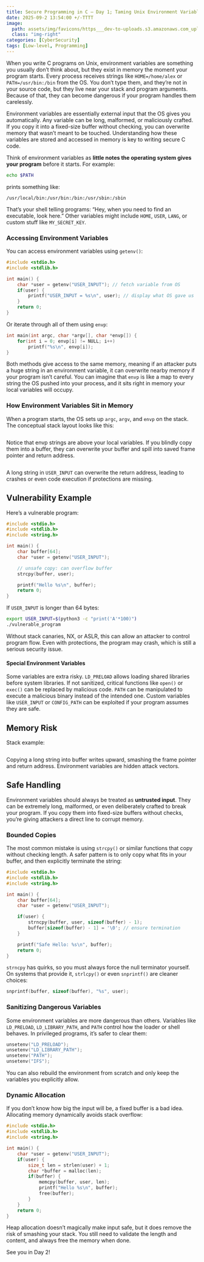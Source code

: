 ```yaml
---
title: Secure Programming in C – Day 1; Taming Unix Environment Variables
date: 2025-09-2 13:54:00 +/-TTTT
image:
  path: assets/img/favicons/https___dev-to-uploads.s3.amazonaws.com_uploads_articles_c5w3ejsemo38r6fbhhzi.webp
  class: "img-right"
categories: [CyberSecurity]
tags: [Low-level, Programming]  
---
```


When you write C programs on Unix, environment variables are something you usually don’t think about, but they exist in memory the moment your program starts. Every process receives strings like `HOME=/home/alex` or `PATH=/usr/bin:/bin` from the OS. You don’t type them, and they’re not in your source code, but they live near your stack and program arguments. Because of that, they can become dangerous if your program handles them carelessly.

Environment variables are essentially external input that the OS gives you automatically. Any variable can be long, malformed, or maliciously crafted. If you copy it into a fixed-size buffer without checking, you can overwrite memory that wasn’t meant to be touched. Understanding how these variables are stored and accessed in memory is key to writing secure C code.

Think of environment variables as **little notes the operating system gives your program** before it starts. For example:

```bash
echo $PATH
```

prints something like:

```
/usr/local/bin:/usr/bin:/bin:/usr/sbin:/sbin
```

That’s your shell telling programs: “Hey, when you need to find an executable, look here.” Other variables might include `HOME`, `USER`, `LANG`, or custom stuff like `MY_SECRET_KEY`.

### Accessing Environment Variables

You can access environment variables using `getenv()`:

```c
#include <stdio.h>
#include <stdlib.h>

int main() {
    char *user = getenv("USER_INPUT"); // fetch variable from OS
    if(user) {
        printf("USER_INPUT = %s\n", user); // display what OS gave us
    }
    return 0;
}
```

Or iterate through all of them using `envp`:

```c
int main(int argc, char *argv[], char *envp[]) {
    for(int i = 0; envp[i] != NULL; i++)
        printf("%s\n", envp[i]);
}
```

Both methods give access to the same memory, meaning if an attacker puts a huge string in an environment variable, it can overwrite nearby memory if your program isn’t careful. You can imagine that `envp` is like a map to every string the OS pushed into your process, and it sits right in memory your local variables will occupy.

### How Environment Variables Sit in Memory

When a program starts, the OS sets up `argc`, `argv`, and `envp` on the stack. The conceptual stack layout looks like this:

<figure><img src="https://4146235939-files.gitbook.io/~/files/v0/b/gitbook-x-prod.appspot.com/o/spaces%2FVsJVX5kOfAZOe1840NhZ%2Fuploads%2F3PnlhiohNkOWFY3RJNHS%2Fimage.png?alt=media&#x26;token=d7a8c31a-d68b-4e4a-854f-25483e17a832" alt=""><figcaption></figcaption></figure>

Notice that envp strings are above your local variables. If you blindly copy them into a buffer, they can overwrite your buffer and spill into saved frame pointer and return address.

<figure><img src="https://4146235939-files.gitbook.io/~/files/v0/b/gitbook-x-prod.appspot.com/o/spaces%2FVsJVX5kOfAZOe1840NhZ%2Fuploads%2FMaVsiYvPpzVWfx5Encj2%2Fimage.png?alt=media&#x26;token=00f69003-402f-42e1-92ec-76e7806b2052" alt=""><figcaption></figcaption></figure>

A long string in `USER_INPUT` can overwrite the return address, leading to crashes or even code execution if protections are missing.

## Vulnerability Example

Here’s a vulnerable program:

```c
#include <stdio.h>
#include <stdlib.h>
#include <string.h>

int main() {
    char buffer[64];
    char *user = getenv("USER_INPUT");

    // unsafe copy: can overflow buffer
    strcpy(buffer, user);

    printf("Hello %s\n", buffer);
    return 0;
}
```

If `USER_INPUT` is longer than 64 bytes:

```bash
export USER_INPUT=$(python3 -c "print('A'*100)")
./vulnerable_program
```

Without stack canaries, NX, or ASLR, this can allow an attacker to control program flow. Even with protections, the program may crash, which is still a serious security issue.

#### Special Environment Variables

Some variables are extra risky. `LD_PRELOAD` allows loading shared libraries before system libraries. If not sanitized, critical functions like `open()` or `exec()` can be replaced by malicious code. `PATH` can be manipulated to execute a malicious binary instead of the intended one. Custom variables like `USER_INPUT` or `CONFIG_PATH` can be exploited if your program assumes they are safe.

## Memory Risk

Stack example:

<figure><img src="https://4146235939-files.gitbook.io/~/files/v0/b/gitbook-x-prod.appspot.com/o/spaces%2FVsJVX5kOfAZOe1840NhZ%2Fuploads%2FLbvyMAeQHpo9JJRnIDyn%2Fimage.png?alt=media&#x26;token=cf641371-c38f-4fa4-89bc-584564f8def7" alt=""><figcaption></figcaption></figure>

Copying a long string into buffer writes upward, smashing the frame pointer and return address. Environment variables are hidden attack vectors.

## Safe Handling

Environment variables should always be treated as **untrusted input**. They can be extremely long, malformed, or even deliberately crafted to break your program. If you copy them into fixed-size buffers without checks, you’re giving attackers a direct line to corrupt memory.

### Bounded Copies

The most common mistake is using `strcpy()` or similar functions that copy without checking length. A safer pattern is to only copy what fits in your buffer, and then explicitly terminate the string:

```c
#include <stdio.h>
#include <stdlib.h>
#include <string.h>

int main() {
    char buffer[64];
    char *user = getenv("USER_INPUT");

    if(user) {
        strncpy(buffer, user, sizeof(buffer) - 1);
        buffer[sizeof(buffer) - 1] = '\0'; // ensure termination
    }

    printf("Safe Hello: %s\n", buffer);
    return 0;
}
```

`strncpy` has quirks, so you must always force the null terminator yourself. On systems that provide it, `strlcpy()` or even `snprintf()` are cleaner choices:

```c
snprintf(buffer, sizeof(buffer), "%s", user);
```

### Sanitizing Dangerous Variables

Some environment variables are more dangerous than others. Variables like `LD_PRELOAD`, `LD_LIBRARY_PATH`, and `PATH` control how the loader or shell behaves. In privileged programs, it’s safer to clear them:

```c
unsetenv("LD_PRELOAD");
unsetenv("LD_LIBRARY_PATH");
unsetenv("PATH");
unsetenv("IFS");
```

You can also rebuild the environment from scratch and only keep the variables you explicitly allow.

### Dynamic Allocation

If you don’t know how big the input will be, a fixed buffer is a bad idea. Allocating memory dynamically avoids stack overflow:

```c
#include <stdio.h>
#include <stdlib.h>
#include <string.h>

int main() {
    char *user = getenv("USER_INPUT");
    if(user) {
        size_t len = strlen(user) + 1;
        char *buffer = malloc(len);
        if(buffer) {
            memcpy(buffer, user, len);
            printf("Hello %s\n", buffer);
            free(buffer);
        }
    }
    return 0;
}
```

Heap allocation doesn’t magically make input safe, but it does remove the risk of smashing your stack. You still need to validate the length and content, and always free the memory when done.

See you in Day 2!

